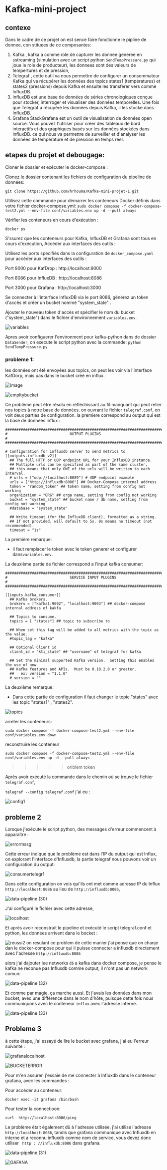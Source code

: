 # Kafka-mini-project
## contexe
Dans le cadre de ce projet on est sence  faire fonctionne le pipline de donnee, con stituees de ce composantes:
1. Kafka , kafka a comme role de capturer les donnee generee en sstreaming (simulation avec un script python `SendTempPressure.py` qui joue le role de producteur), les donnees sont des valeurs de tempertures et de pression, 
2. Telegraf , cette outil va nous permettre de configurer un consommateur Kafka qui va récupérer les données des topics states1 (températures) et states2 (pressions) depuis Kafka et ensuite les transférer vers comme InfluxDB.
5. InfluxDB est une base de données de séries chronologiques conçue pour stocker, interroger et visualiser des données temporelles. Une fois que Telegraf a récupéré les données depuis Kafka, il les stocke dans InfluxDB.
6. Grafana StackGrafana est un outil de visualisation de données open source. Vous pouvez l'utiliser pour créer des tableaux de bord interactifs et des graphiques basés sur les données stockées dans InfluxDB. ce qui nous va permettre de surveiller et d'analyser les données de température et de pression en temps réel.

## etapes du projet et debougage:

Cloner le dossier et exécuter le docker-compose :

Clonez le dossier contenant les fichiers de configuration du pipeline de données:
```
git clone https://github.com/hrhouma/Kafka-mini-projet-1.git
```
Utilisez cette commande pour démarrer les conteneurs Docker définis dans votre fichier docker-compose.yml:
 ```sudo docker compose -f docker-compose-test2.yml --env-file conf/variables.env up -d --pull always```
 
Vérifier les conteneurs en cours d'exécution :
```
docker ps
```
S'ssurez que les conteneurs pour Kafka, InfluxDB et Grafana sont tous en cours d'exécution,
Accéder aux interfaces des outils :

Utilisez les ports spécifiés dans la configuration de `docker_compose.yaml` pour accéder aux interfaces des outils :

Port 9000 pour KafDrop : http://localhost:9000

Port 8086 pour InfluxDB : http://localhost:8086

Port 3000 pour Grafana : http://localhost:3000

Se connecter à l'interface InfluxDB via le port 8086, générez un token d'accès et créer un bucket nommé "system_state" .



Ajouter le nouveau token d'accès et spécifier le nom du bucket ("system_state") dans le fichier d'environnement `variables.env`.

![variables](https://github.com/Khadijaessa/Kafka-mini-project/assets/123899056/835c70d5-9324-47ba-afdb-c341817869a4)

Apres avoir configuerer l'environment pour kafka-python dans de dossier `DataSender`, on execute le script python avec la commande:
 ```python SendTempPressure.py```
### probleme 1:
les données ont été envoyées aux topics, on peut les voir via l'interface KafDorp, mais pas dans le bucket créé en influx.

![image](https://github.com/Khadijaessa/Kafka-mini-project/assets/123899056/4bd2e775-729a-40f6-bd3e-44b3743920d1)

![empltybucket](https://github.com/Khadijaessa/Kafka-mini-project/assets/123899056/452bf9e9-1794-4a60-8ad4-fee7fe8b2605)

Ce problème peut être résolu en réfléchissant au fil manquant qui peut relier nos topics à notre base de données.
on ouvrant le fichier `telegraf.conf`, on voit deux parties de configuration.
la premiere correspond au output qui est la base de donnees influx :
```
###############################################################################
#                            OUTPUT PLUGINS                                   #
###############################################################################

# Configuration for influxdb server to send metrics to
[[outputs.influxdb_v2]]
  ## The full HTTP or UDP endpoint URL for your InfluxDB instance.
  ## Multiple urls can be specified as part of the same cluster,
  ## this means that only ONE of the urls will be written to each interval.
  # urls = ["udp://localhost:8089"] # UDP endpoint example
  urls = ["http://influxdb:8086"] ## Docker-Compose internal address
  token = "random_token" ## token name, setting from config not working
  organization = "ORG" ## orga name, setting from config not working
  bucket = "system_state" ## bucket name / db name, setting from config not working
  #database = "system_state"

  ## Write timeout (for the InfluxDB client), formatted as a string.
  ## If not provided, will default to 5s. 0s means no timeout (not recommended).
  timeout = "1s"
 ```
La première remarque: 

- Il faut remplacer le token avec le token generer et configurer dans`variables.env`.

La deuxième partie de fichier correspond a l'input kafka consumer:
```
###############################################################################
#                            SERVICE INPUT PLUGINS                            #
###############################################################################

[[inputs.kafka_consumer]]
  ## Kafka brokers.
  brokers = ["kafka1:9092", "localhost:9093"] ## docker-compose internal address of kakfa
  
  ## Topics to consume.
  topics = [ "states"] ## topic to subscribe to

  ## When set this tag will be added to all metrics with the topic as the value.
  #topic_tag = "kafka"

  ## Optional Client id
  client_id = "kti_state" ## "username" of telegraf for kafka

  ## Set the minimal supported Kafka version.  Setting this enables the use of new
  ## Kafka features and APIs.  Must be 0.10.2.0 or greater.
  ##   ex: version = "1.1.0"
  # version = ""
```
La deuxième remarque:
- Dans cette partie de configuration il faut changer le topic "states" avec les topic "states1" , "states2".
  
![topics](https://github.com/Khadijaessa/Kafka-mini-project/assets/123899056/a5dd80d3-7035-490c-b671-8b68b0e7dc68)

arreter les conteneurs:

```sudo docker compose -f docker-compose-test2.yml --env-file conf/variables.env down ``` 
 
reconstruire les conteneur

 ```sudo docker compose -f docker-compose-test2.yml --env-file conf/variables.env up -d --pull always```
>>>>>oriblem token

Après avoir exécuté la commande dans le chemin où se trouve le fichier `telegraf.conf`, 

 ```telegraf --config telegraf.conf```
 j'ai eu :
 
![config1](https://github.com/Khadijaessa/Kafka-mini-project/assets/123899056/b726f02f-a618-4ef3-b7ae-822d09950595)

## probleme 2
Lorsque j'exécute le script python, des messages d'erreur commencent à apparaître :

![errormssg](https://github.com/Khadijaessa/Kafka-mini-project/assets/123899056/38a9924e-d44d-4218-bef6-064a75e30331)


Cette erreur indique que le problème est dans l'IP du output qui est Influx, on explorant l'interface d'Influxdb, la partie telegraf nous pouvons voir un configuration du output:

![consumertelegr1](https://github.com/Khadijaessa/Kafka-mini-project/assets/123899056/e00b64b2-7c61-40ac-ba10-d850914fa34e)

Dans cette configuration on vois qui'ils ont met comme adresse IP du Influx `http://localhost:8086` au lieu de `http://influxdb:8086`,

![data-pipeline (30)](https://github.com/Khadijaessa/Kafka-mini-project/assets/123899056/e8e10c57-dde9-4488-a12f-dc870e9e154a)


J'ai configuré le fichier avec cette adresse,

![localhost](https://github.com/Khadijaessa/Kafka-mini-project/assets/123899056/9fa3fa34-a5a0-4411-ac83-3474c001e3e8)


Et après avoir reconstruit le pipeline et exécuté le script telegraf.conf et python, les données arrivent dans le bocket :

![reussi2](https://github.com/Khadijaessa/Kafka-mini-project/assets/123899056/107d0b29-afb4-4e13-ba4d-8b2bab290f89)
on resulant ce problem de cette manier j'ai pense que on chanje dan le docker-compose pour qui il puisse connecter a influxdb directement avec l'adresse `http://influxdb:8086`

alors j'ai  dajouter lee networks `db` a kafka dans docker compose,  je pense le kafka ne reconue pas Influxdb comme output, il n'ont pas un network comun:

![data-pipeline (32)](https://github.com/Khadijaessa/Kafka-mini-project/assets/123899056/282e80a4-3035-4804-9a9e-73e3c8e5ad3d)

Et comme par magie, ça marche aussi. Et j'avais les données dans mon bucket, avec une différence dans le nom d'hôte, puisque cette fois nous communiquons avec le conteneur `influx` avec l'adresse interne.

![data-pipeline (33)](https://github.com/Khadijaessa/Kafka-mini-project/assets/123899056/fdd26738-89f8-4c0e-8c16-1762a386ed70)

##  Probleme 3

à cette étape, j'ai essayé de lire le bucket avec grafana, j'ai eu l'erreur suivante :


![grafanalocalhost](https://github.com/Khadijaessa/Kafka-mini-project/assets/123899056/9720d8c2-0951-4dc9-92db-5f3b7bb01365)


![BUCKETERROR](https://github.com/Khadijaessa/Kafka-mini-project/assets/123899056/ea8482ee-5b1b-4992-9263-20f245a16380)

Pour m'en assurer, j'essaie de me connecter à Influxdb dans le conteneur grafana, avec les commandes :

Pour accéder au conteneur:

```
docker exec -it grafana /bin/bash
```
Pour  tester la connectioon:

```
curl  http://localhost:8086/ping
```

Le problème était également dû à l'adresse utilisée, j'ai utilisé l'adresse `http://localhost:8086`, tandis que grafana communique avec Influxdb en interne et a reconnu influxdb comme nom de service, vous devez donc utiliser ` http : //influxdb:8086` dans grafana.


![data-pipeline (31)](https://github.com/Khadijaessa/Kafka-mini-project/assets/123899056/eedc1dd7-56a9-40c8-b720-527739cfef4b)



![GAFANA](https://github.com/Khadijaessa/Kafka-mini-project/assets/123899056/5e9c257a-78bb-449d-85d9-4a0d6a6763b8)









